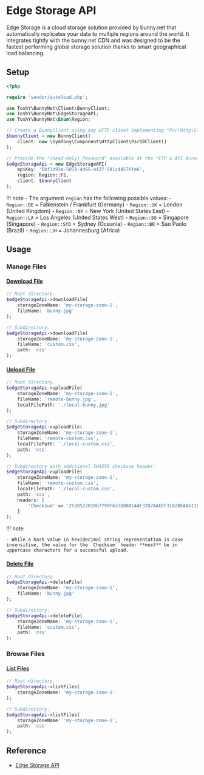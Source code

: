 # Edge Storage API

Edge Storage is a cloud storage solution provided by bunny.net that automatically replicates your data to multiple regions around the world. It integrates tightly with the bunny.net CDN and was designed to be the fastest performing global storage solution thanks to smart geographical load balancing.

## Setup

```php
<?php

require 'vendor/autoload.php';

use ToshY\BunnyNet\Client\BunnyClient;
use ToshY\BunnyNet\EdgeStorageAPI;
use ToshY\BunnyNet\Enum\Region;

// Create a BunnyClient using any HTTP client implementing "Psr\Http\Client\ClientInterface".
$bunnyClient = new BunnyClient(
    client: new \Symfony\Component\HttpClient\Psr18Client()
);

// Provide the "(Read-Only) Password" available at the "FTP & API Access" section of your specific storage zone.
$edgeStorageApi = new EdgeStorageAPI(
    apiKey: '6bf3d93a-5078-4d65-a437-501c44576fe6',
    region: Region::FS,
    client: $bunnyClient
);
```

!!! note 
    - The argument `region` has the following possible values:
        - `Region::DE` = Falkenstein / Frankfurt (Germany)
        - `Region::UK` = London (United Kingdom)
        - `Region::NY` = New York (United States East)
        - `Region::LA` = Los Angeles (United States West)
        - `Region::SG` = Singapore (Singapore)
        - `Region::SYD` = Sydney (Oceania)
        - `Region::BR` = Sao Paolo (Brazil)
        - `Region::JH` = Johannesburg (Africa)

## Usage

### Manage Files

#### [Download File](https://docs.bunny.net/reference/get_-storagezonename-path-filename)

```php
// Root directory.
$edgeStorageApi->downloadFile(
    storageZoneName: 'my-storage-zone-1',
    fileName: 'bunny.jpg'
);

// Subdirectory.
$edgeStorageApi->downloadFile(
    storageZoneName: 'my-storage-zone-1',
    fileName: 'custom.css',
    path: 'css'
);
```

#### [Upload File](https://docs.bunny.net/reference/put_-storagezonename-path-filename)

```php
// Root directory.
$edgeStorageApi->uploadFile(
    storageZoneName: 'my-storage-zone-1',
    fileName: 'remote-bunny.jpg',
    localFilePath: './local-bunny.jpg'
);

// Subdirectory.
$edgeStorageApi->uploadFile(
    storageZoneName: 'my-storage-zone-1',
    fileName: 'remote-custom.css',
    localFilePath: './local-custom.css',
    path: 'css'
);

// Subdirectory with additional SHA256 checksum header.
$edgeStorageApi->uploadFile(
    storageZoneName: 'my-storage-zone-1',
    fileName: 'remote-custom.css',
    localFilePath: './local-custom.css',
    path: 'css',
    headers: [
        'Checksum' => '253852201067799F637D8BB144F32D7AAEEF3182BEAA61168E0AA87DBE336D7C',
    ]
);
```

!!! note

    - While a hash value in hexidecimal string representation is case insensitive, the value for the `Checksum` header **must** be in uppercase characters for a successful upload.

#### [Delete File](https://docs.bunny.net/reference/delete_-storagezonename-path-filename)

```php
// Root directory.
$edgeStorageApi->deleteFile(
    storageZoneName: 'my-storage-zone-1',
    fileName: 'bunny.jpg'
);

// Subdirectory.
$edgeStorageApi->deleteFile(
    storageZoneName: 'my-storage-zone-1',
    fileName: 'custom.css',
    path: 'css'
);
```

### Browse Files

#### [List Files](https://docs.bunny.net/reference/get_-storagezonename-path-)

```php
// Root directory.
$edgeStorageApi->listFiles(
    storageZoneName: 'my-storage-zone-1'
);

// Subdirectory.
$edgeStorageApi->listFiles(
    storageZoneName: 'my-storage-zone-1',
    path: 'css'
);
```

## Reference

* [Edge Storage API](https://docs.bunny.net/reference/storage-api)
